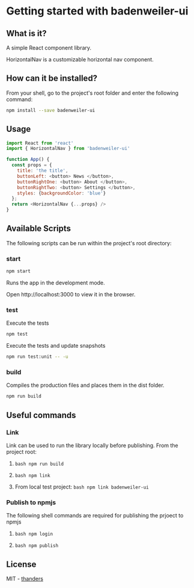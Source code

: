 
# Getting started with badenweiler-ui


## What is it?
A simple React component library.

HorizontalNav is a customizable horizontal nav component.

## How can it be installed?
From your shell, go to the project's root folder and enter the following command:
```bash
npm install --save badenweiler-ui
```

## Usage
```javascript
import React from 'react'
import { HorizontalNav } from 'badenweiler-ui'

function App() {
  const props = {
    title: 'the title',
    buttonLeft: <button> News </button>,
    buttonRightOne: <button> About </button>,
    buttonRightTwo: <button> Settings </button>,
    styles: {backgroundColor: 'blue'}
  };
  return <HorizontalNav {...props} />
}
```

## Available Scripts
The following scripts can be run within the project's root directory:

### start
```bash
npm start
```

Runs the app in the development mode.

Open http://localhost:3000 to view it in the browser.

### test
Execute the tests
```bash
npm test
```
Execute the tests and update snapshots
```bash
npm run test:unit -- -u
```

### build

Compiles the production files and places them in the dist folder.
```bash
npm run build
```


## Useful commands


### Link

Link can be used to run the library locally before publishing. From the project root:

1. ```bash npm run build ```

2. ```bash npm link ```

3. From local test project:
```bash npm link badenweiler-ui ```

### Publish to npmjs
The following shell commands are required for publishing the prjoect to npmjs

1. ```bash npm login ```

2. ```bash npm publish ```

## License
MIT - [thanders](https://www.github.com/thanders/badenweiler-ui)

